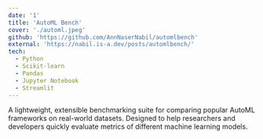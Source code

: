 ```yaml
---
date: '1'
title: 'AutoML Bench'
cover: './automl.jpeg'
github: 'https://github.com/AnnNaserNabil/automlbench'
external: 'https://nabil.is-a.dev/posts/automlbench/'
tech:
  - Python
  - Scikit-learn
  - Pandas
  - Jupyter Notebook
  - Streamlit
---
```


A lightweight, extensible benchmarking suite for comparing popular AutoML frameworks on real-world datasets. Designed to help researchers and developers quickly evaluate metrics of different machine learning models.
